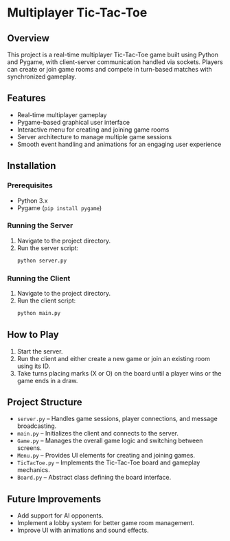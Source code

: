 # Multiplayer Tic-Tac-Toe

## Overview
This project is a real-time multiplayer Tic-Tac-Toe game built using Python and Pygame, with client-server communication handled via sockets. Players can create or join game rooms and compete in turn-based matches with synchronized gameplay.

## Features
- Real-time multiplayer gameplay
- Pygame-based graphical user interface
- Interactive menu for creating and joining game rooms
- Server architecture to manage multiple game sessions
- Smooth event handling and animations for an engaging user experience

## Installation
### Prerequisites
- Python 3.x
- Pygame (`pip install pygame`)

### Running the Server
1. Navigate to the project directory.
2. Run the server script:
   ```sh
   python server.py
   ```

### Running the Client
1. Navigate to the project directory.
2. Run the client script:
   ```sh
   python main.py
   ```

## How to Play
1. Start the server.
2. Run the client and either create a new game or join an existing room using its ID.
3. Take turns placing marks (X or O) on the board until a player wins or the game ends in a draw.

## Project Structure
- `server.py` – Handles game sessions, player connections, and message broadcasting.
- `main.py` – Initializes the client and connects to the server.
- `Game.py` – Manages the overall game logic and switching between screens.
- `Menu.py` – Provides UI elements for creating and joining games.
- `TicTacToe.py` – Implements the Tic-Tac-Toe board and gameplay mechanics.
- `Board.py` – Abstract class defining the board interface.

## Future Improvements
- Add support for AI opponents.
- Implement a lobby system for better game room management.
- Improve UI with animations and sound effects.
